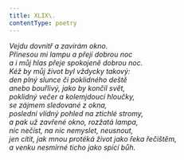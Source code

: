 ```yaml
---
title: XLIX\.
contentType: poetry
---
```


<section>

_Vejdu dovnitř a zavírám okno.  
Přinesou mi lampu a přejí dobrou noc  
a i můj hlas přeje spokojeně dobrou noc.  
Kéž by můj život byl vždycky takový:  
den plný slunce či poklidného deště  
anebo bouřlivý, jako by končil svět,  
poklidný večer a kolemjdoucí hloučky,  
se zájmem sledované z okna,  
poslední vlídný pohled na ztichlé stromy,  
a pak už zavřené okno, rozžatá lampa,  
nic nečíst, na nic nemyslet, neusnout,  
jen cítit, jak mnou protéká život jako řeka řečištěm,  
a venku nesmírné ticho jako spící bůh._

</section>
